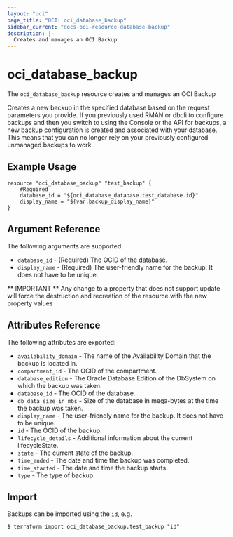 ```yaml
---
layout: "oci"
page_title: "OCI: oci_database_backup"
sidebar_current: "docs-oci-resource-database-backup"
description: |-
  Creates and manages an OCI Backup
---
```


# oci_database_backup
The `oci_database_backup` resource creates and manages an OCI Backup

Creates a new backup in the specified database based on the request parameters you provide. If you previously used RMAN or dbcli to configure backups and then you switch to using the Console or the API for backups, a new backup configuration is created and associated with your database. This means that you can no longer rely on your previously configured unmanaged backups to work.


## Example Usage

```hcl
resource "oci_database_backup" "test_backup" {
	#Required
	database_id = "${oci_database_database.test_database.id}"
	display_name = "${var.backup_display_name}"
}
```

## Argument Reference

The following arguments are supported:

* `database_id` - (Required) The OCID of the database.
* `display_name` - (Required) The user-friendly name for the backup. It does not have to be unique.


** IMPORTANT **
Any change to a property that does not support update will force the destruction and recreation of the resource with the new property values

## Attributes Reference

The following attributes are exported:

* `availability_domain` - The name of the Availability Domain that the backup is located in.
* `compartment_id` - The OCID of the compartment.
* `database_edition` - The Oracle Database Edition of the DbSystem on which the backup was taken. 
* `database_id` - The OCID of the database.
* `db_data_size_in_mbs` - Size of the database in mega-bytes at the time the backup was taken. 
* `display_name` - The user-friendly name for the backup. It does not have to be unique.
* `id` - The OCID of the backup.
* `lifecycle_details` - Additional information about the current lifecycleState.
* `state` - The current state of the backup.
* `time_ended` - The date and time the backup was completed.
* `time_started` - The date and time the backup starts.
* `type` - The type of backup.

## Import

Backups can be imported using the `id`, e.g.

```
$ terraform import oci_database_backup.test_backup "id"
```

